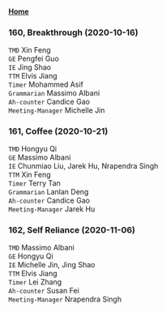 #### [Home](https://eshtmc.github.io/)  

### 160, Breakthrough (2020-10-16)         
`TMD` Xin Feng              
`GE`  Pengfei Guo          
`IE`  Jing Shao              
`TTM` Elvis Jiang     
`Timer` Mohammed Asif   
`Grammarian` Massimo Albani   
`Ah-counter` Candice Gao            
`Meeting-Manager` Michelle Jin        

### 161, Coffee (2020-10-21)         
`TMD` Hongyu Qi              
`GE`  Massimo Albani          
`IE`  Chunmiao Liu, Jarek Hu, Nrapendra Singh              
`TTM` Xin Feng     
`Timer` Terry Tan   
`Grammarian` Lanlan Deng   
`Ah-counter` Candice Gao            
`Meeting-Manager` Jarek Hu        

### 162, Self Reliance (2020-11-06)         
`TMD` Massimo Albani              
`GE`  Hongyu Qi          
`IE`  Michelle Jin, Jing Shao              
`TTM` Elvis Jiang     
`Timer` Lei Zhang      
`Ah-counter` Susan Fei            
`Meeting-Manager` Nrapendra Singh        